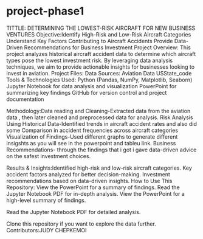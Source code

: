 # project-phase1
TITTLE: DETERMINING THE LOWEST-RISK AIRCRAFT FOR NEW BUSINESS VENTURES
Objective:Identify High-Risk and Low-Risk Aircraft Categories
          Understand Key Factors Contributing to Aircraft Accidents
          Provide Data-Driven Recommendations for Business Investment
Project Overview:
This project analyzes historical aircraft accident data to determine which aircraft types pose the lowest investment risk. 
By leveraging data analysis techniques, we aim to provide actionable insights for businesses looking to invest in aviation.
Project Files:
Data Sources: Aviation Data
              USState_code
Tools & Technologies Used: Python (Pandas, NumPy, Matplotlib, Seaborn)
                           Jupyter Notebook for data analysis and visualization
                           PowerPoint for summarizing key findings
                           GitHub for version control and project documentation
                           
Methodology:Data reading and  Cleaning-Extracted data from the aviation data , then later cleaned and preprocessed data for analysis.
            Risk Analysis Using Historical Data-Identified trends in aircraft accident rates and also did some Comparison in  accident frequencies across aircraft categories
            Visualization of Findings-Used different graphs to generate different insigshts as you will see in the powerpoint and tableu link.
            Business Recommendations- through the findings that i got i gave data-driven advice on the safest investment choices.
            
Results & Insights:Identified high-risk and low-risk aircraft categories.
                   Key accident factors analyzed for better decision-making.
                   Investment recommendations based on data-driven insights.
How to Use This Repository: View the PowerPoint for a summary of findings.
                            Read the Jupyter Notebook PDF for in-depth analysis.
                            View the PowerPoint for a high-level summary of findings.

Read the Jupyter Notebook PDF for detailed analysis.

Clone this repository if you want to explore the data further.
Contributors:JUDY CHEPKEMOI
